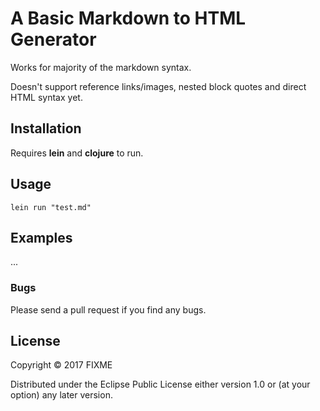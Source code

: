 # A Basic Markdown to HTML Generator 

Works for majority of the markdown syntax.

Doesn't support reference links/images, nested block quotes and direct HTML syntax yet.

## Installation

Requires **lein** and **clojure** to run.

## Usage

    lein run "test.md"
## Examples

...

### Bugs

Please send a pull request if you find any bugs.

## License

Copyright © 2017 FIXME

Distributed under the Eclipse Public License either version 1.0 or (at
your option) any later version.
